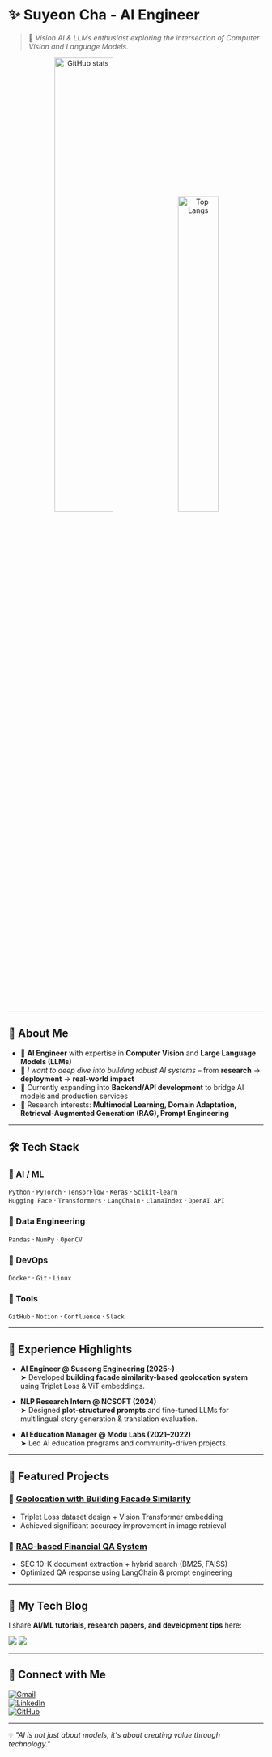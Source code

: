 # ✨ Suyeon Cha - AI Engineer  

> 🚀 *Vision AI & LLMs enthusiast exploring the intersection of Computer Vision and Language Models.*

<p align="center">
  <img src="https://github-readme-stats.vercel.app/api?username=cha-suyeon&show_icons=true&theme=radical" alt="GitHub stats" width="48%"/> 
  <img src="https://github-readme-stats.vercel.app/api/top-langs/?username=cha-suyeon&layout=compact&theme=radical" alt="Top Langs" width="40%"/>
</p>

---

## 🐳 About Me

- 🎯 **AI Engineer** with expertise in **Computer Vision** and **Large Language Models (LLMs)**
- 🤿 *I want to deep dive into building robust AI systems* – from **research** → **deployment** → **real-world impact**  
- 🌱 Currently expanding into **Backend/API development** to bridge AI models and production services
- 🧠 Research interests: **Multimodal Learning, Domain Adaptation, Retrieval-Augmented Generation (RAG), Prompt Engineering**

---

## 🛠 Tech Stack  

### 🔹 AI / ML  
`Python` · `PyTorch` · `TensorFlow` · `Keras` · `Scikit-learn`  
`Hugging Face` · `Transformers` · `LangChain` · `LlamaIndex` · `OpenAI API`

### 🔹 Data Engineering  
`Pandas` · `NumPy` · `OpenCV`

### 🔹 DevOps  
`Docker` · `Git` · `Linux`

### 🔹 Tools  
`GitHub` · `Notion` · `Confluence` · `Slack`

---

## 💼 Experience Highlights  

- **AI Engineer @ Suseong Engineering (2025~)**  
  ➤ Developed **building facade similarity-based geolocation system** using Triplet Loss & ViT embeddings.  

- **NLP Research Intern @ NCSOFT (2024)**  
  ➤ Designed **plot-structured prompts** and fine-tuned LLMs for multilingual story generation & translation evaluation.  

- **AI Education Manager @ Modu Labs (2021–2022)**  
  ➤ Led AI education programs and community-driven projects.

---

## 📌 Featured Projects  

### 📍 [**Geolocation with Building Facade Similarity**](https://github.com/cha-suyeon)  
- Triplet Loss dataset design + Vision Transformer embedding  
- Achieved significant accuracy improvement in image retrieval

### 🤖 [**RAG-based Financial QA System**](https://github.com/cha-suyeon)  
- SEC 10-K document extraction + hybrid search (BM25, FAISS)  
- Optimized QA response using LangChain & prompt engineering

---

## 📝 My Tech Blog  
I share **AI/ML tutorials, research papers, and development tips** here:  

<a href="https://velog.io/@cha-suyeon" target="_blank"><img src="https://img.shields.io/badge/Velog-20c997?style=flat-square&logo=Vimeo&logoColor=white"/></a>
<a href="https://chasuyeon.tistory.com/" target="_blank"><img src="https://img.shields.io/badge/Tistory-000000?style=flat-square&logo=Tistory&logoColor=white"/></a>

---

## 💌 Connect with Me  

[![Gmail](https://img.shields.io/badge/Gmail-D14836?style=flat-square&logo=gmail&logoColor=white)](mailto:suyeon.chaa@gmail.com)  
[![LinkedIn](https://img.shields.io/badge/LinkedIn-0077B5?style=flat-square&logo=linkedin&logoColor=white)](https://www.linkedin.com/in/suyeon-cha-758372211/)  
[![GitHub](https://img.shields.io/badge/GitHub-181717?style=flat-square&logo=github&logoColor=white)](https://github.com/cha-suyeon)  

---

💡 *"AI is not just about models, it's about creating value through technology."*
